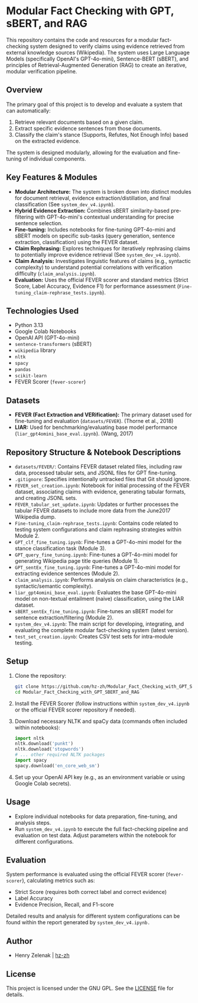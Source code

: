 # Modular Fact Checking with GPT, sBERT, and RAG

This repository contains the code and resources for a modular fact-checking system designed to verify claims using evidence retrieved from external knowledge sources (Wikipedia). The system uses Large Language Models (specifically OpenAI's GPT-4o-mini), Sentence-BERT (sBERT), and principles of Retrieval-Augmented Generation (RAG) to create an iterative, modular verification pipeline.

## Overview

The primary goal of this project is to develop and evaluate a system that can automatically:

1. Retrieve relevant documents based on a given claim.
2. Extract specific evidence sentences from those documents.
3. Classify the claim's stance (Supports, Refutes, Not Enough Info) based on the extracted evidence.

The system is designed modularly, allowing for the evaluation and fine-tuning of individual components.

## Key Features & Modules

* **Modular Architecture:** The system is broken down into distinct modules for document retrieval, evidence extraction/distillation, and final classification (See `system_dev_v4.ipynb`).
* **Hybrid Evidence Extraction:** Combines sBERT similarity-based pre-filtering with GPT-4o-mini's contextual understanding for precise sentence selection.
* **Fine-tuning:** Includes notebooks for fine-tuning GPT-4o-mini and sBERT models on specific sub-tasks (query generation, sentence extraction, classification) using the FEVER dataset.
* **Claim Rephrasing:** Explores techniques for iteratively rephrasing claims to potentially improve evidence retrieval (See `system_dev_v4.ipynb`).
* **Claim Analysis:** Investigates linguistic features of claims (e.g., syntactic complexity) to understand potential correlations with verification difficulty (`claim_analysis.ipynb`).
* **Evaluation:** Uses the official FEVER scorer and standard metrics (Strict Score, Label Accuracy, Evidence F1) for performance assessment (`Fine-tuning_claim-rephrase_tests.ipynb`).

## Technologies Used

* Python 3.13
* Google Colab Notebooks
* OpenAI API (GPT-4o-mini)
* `sentence-transformers` (sBERT)
* `wikipedia` library
* `nltk`
* `spacy`
* `pandas`
* `scikit-learn`
* FEVER Scorer (`fever-scorer`)

## Datasets

* **FEVER (Fact Extraction and VERification):** The primary dataset used for fine-tuning and evaluation (`datasets/FEVER`). (Thorne et al., 2018)
* **LIAR:** Used for benchmarking/evaluating base model performance (`liar_gpt4omini_base_eval.ipynb`). (Wang, 2017)

## Repository Structure & Notebook Descriptions

* `datasets/FEVER/`: Contains FEVER dataset related files, including raw data, processed tabular sets, and JSONL files for GPT fine-tuning.
* `.gitignore`: Specifies intentionally untracked files that Git should ignore.
* `FEVER_set_creation.ipynb`: Notebook for initial processing of the FEVER dataset, associating claims with evidence, generating tabular formats, and creating JSONL sets.
* `FEVER_tabular_set_update.ipynb`: Updates or further processes the tabular FEVER datasets to include more data from the June2017 Wikipedia dump.
* `Fine-tuning_claim-rephrase_tests.ipynb`: Contains code related to testing system configurations and claim rephrasing strategies within Module 2.
* `GPT_clf_fine_tuning.ipynb`: Fine-tunes a GPT-4o-mini model for the stance classification task (Module 3).
* `GPT_query_fine_tuning.ipynb`: Fine-tunes a GPT-4o-mini model for generating Wikipedia page title queries (Module 1).
* `GPT_sentEx_fine_tuning.ipynb`: Fine-tunes a GPT-4o-mini model for extracting evidence sentences (Module 2).
* `claim_analysis.ipynb`: Performs analysis on claim characteristics (e.g., syntactic/semantic complexity).
* `liar_gpt4omini_base_eval.ipynb`: Evaluates the base GPT-4o-mini model on non-textual entailment (naive) classification, using the LIAR dataset.
* `sBERT_sentEx_fine_tuning.ipynb`: Fine-tunes an sBERT model for sentence extraction/filtering (Module 2).
* `system_dev_v4.ipynb`: The main script for developing, integrating, and evaluating the complete modular fact-checking system (latest version).
* `test_set_creation.ipynb`: Creates CSV test sets for intra-module testing.

## Setup

1. Clone the repository:

    ```bash
    git clone https://github.com/hz-zh/Modular_Fact_Checking_with_GPT_SBERT_and_RAG.git
    cd Modular_Fact_Checking_with_GPT_SBERT_and_RAG
    ```

2. Install the FEVER Scorer (follow instructions within `system_dev_v4.ipynb` or the official FEVER scorer repository if needed).
3. Download necessary NLTK and spaCy data (commands often included within notebooks):

    ```python
    import nltk
    nltk.download('punkt')
    nltk.download('stopwords')
    # ... other required NLTK packages
    import spacy
    spacy.download('en_core_web_sm')
    ```

4. Set up your OpenAI API key (e.g., as an environment variable or using Google Colab secrets).

## Usage

* Explore individual notebooks for data preparation, fine-tuning, and analysis steps.
* Run `system_dev_v4.ipynb` to execute the full fact-checking pipeline and evaluation on test data. Adjust parameters within the notebook for different configurations.

## Evaluation

System performance is evaluated using the official FEVER scorer (`fever-scorer`), calculating metrics such as:

* Strict Score (requires both correct label and correct evidence)
* Label Accuracy
* Evidence Precision, Recall, and F1-score

Detailed results and analysis for different system configurations can be found within the report generated by `system_dev_v4.ipynb.`

## Author

* Henry Zelenak | [hz-zh](https://github.com/hz-zh)

## License

This project is licensed under the GNU GPL. See the [LICENSE](LICENSE) file for details.
